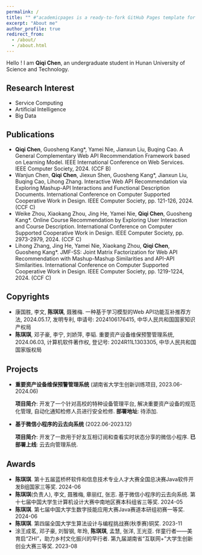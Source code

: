 ```yaml
---
permalink: /
title: "" #"academicpages is a ready-to-fork GitHub Pages template for academic personal websites"
excerpt: "About me"
author_profile: true
redirect_from: 
  - /about/
  - /about.html
---
```


Hello ! I am **Qiqi Chen**, an undergraduate student in Hunan University of Science and Technology.

## Research Interest

* Service Computing
* Artificial Intelligence
* Big Data

## Publications

- **Qiqi Chen**, Guosheng Kang*, Yamei Nie, Jianxun Liu, Buqing Cao. A General Complementary Web API Recommendation Framework based on Learning Model. IEEE International Conference on Web Services. IEEE Computer Society, 2024. (CCF B)
- Wanjun Chen, **Qiqi Chen**, Jiexun Shen, Guosheng Kang*, Jianxun Liu, Buqing Cao, Lihong Zhang. Interactive Web API Recommendation via Exploring Mashup-API Interactions and Functional Description Documents. International Conference on Computer Supported Cooperative Work in Design. IEEE Computer Society, pp. 121-126, 2024. (CCF C)
- Weike Zhou, Xiaokang Zhou, Jing He, Yamei Nie, **Qiqi Chen**, Guosheng Kang*. Online Course Recommendation by Exploring User Interaction and Course Description. International Conference on Computer Supported Cooperative Work in Design. IEEE Computer Society, pp. 2973-2979, 2024. (CCF C)
- Lihong Zhang, Jing He, Yamei Nie, Xiaokang Zhou, **Qiqi Chen**, Guosheng Kang*. JMF-SS: Joint Matrix Factorization for Web API Recommendation with Mashup-Mashup Similarities and API-API Similarities. International Conference on Computer Supported Cooperative Work in Design. IEEE Computer Society, pp. 1219-1224, 2024. (CCF C)

## Copyrights

-  康国胜, 李文, **陈琪琪**, 聂雅梅. 一种基于学习模型的Web API功能互补推荐方法, 2024.05.17, 发明专利, 申请号: 2024106176415, 中华人民共和国国家知识产权局
-  **陈琪琪**, 邓子豪, 李宁, 刘娇萍, 李韬. 重要资产设备维保预警管理系统, 2024.06.03, 计算机软件著作权, 登记号: 2024R11L1303305, 中华人民共和国国家版权局

## Projects

- **重要资产设备维保预警管理系统** (湖南省大学生创新训练项目, 2023.06-2024.06)
  
  **项目简介**: 开发了一个针对高校的特种设备管理平台, 解决重要资产设备的规范化管理, 自动化通知检修人员进行安全检修. **部署地址**: 待添加.
  
- **基于微信小程序的云去向系统** (2022.06-2023.12)
  
  **项目简介**: 开发了一款用于好友互相订阅和查看实时状态分享的微信小程序. **已部署上线**: 云去向管理系统.

## Awards

- **陈琪琪**. 第十五届蓝桥杯软件和信息技术专业人才大赛全国总决赛Java软件开发B组国家三等奖. 2024-06
- **陈琪琪**(负责人), 李文, 聂雅梅, 章丽红, 张志. 基于微信小程序的云去向系统. 第十七届中国大学生计算机设计大赛中南地区赛本科组省三等奖. 2024-05
- **陈琪琪**. 第七届中国大学生数字技能应用大赛Java赛道本研组初赛一等奖. 2024-06
- **陈琪琪**. 第四届全国大学生算法设计与编程挑战赛(秋季赛)铜奖. 2023-11
- 涂王成茗, 邓子豪, 刘智钢, 年玲, **陈琪琪**, 孟慧, 张洋, 王光亚. 伴童行者——美育启“ZHI”，助力乡村文化振兴的早行者. 第九届湖南省“互联网+”大学生创新创业大赛三等奖. 2023-08
